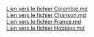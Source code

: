 [Lien vers le fichier Colombie.md](https://github.com/CesarHILL78/HILLION-Notation/blob/master/Pays/Colombie.md)  
[Lien vers le fichier Chanson.md](https://github.com/CesarHILL78/HILLION-Notation/blob/master/Chanson.md)  
[Lien vers le fichier France.md](https://github.com/CesarHILL78/HILLION-Notation/blob/master/Pays/France.md)  
[Lien vers le fichier Hobbies.md](https://github.com/CesarHILL78/HILLION-Notation/blob/master/Hobbies.md)

